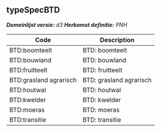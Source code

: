 ## typeSpecBTD

*__Domeinlijst versie:__ d3*
*__Herkomst definitie:__ PNH*

|__Code__ |__Description__	|
|	---	|	---	|
| BTD:boomteelt | BTD: boomteelt |
| BTD:bouwland | BTD: bouwland |
| BTD:fruitteelt | BTD: fruitteelt |
| BTD:grasland agrarisch | BTD: grasland agrarisch |
| BTD:houtwal | BTD: houtwal |
| BTD:kwelder | BTD: kwelder |
| BTD:moeras | BTD: moeras |
| BTD:transitie | BTD: transitie |
